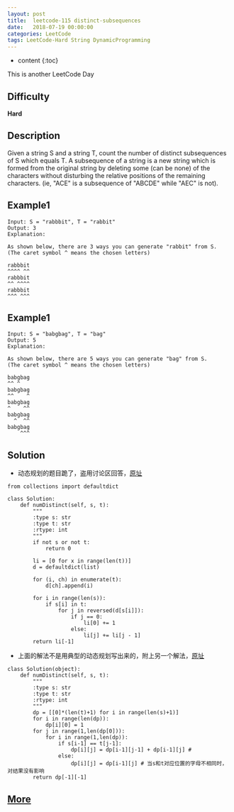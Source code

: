 ```yaml
---
layout: post
title:  leetcode-115 distinct-subsequences
date:   2018-07-19 00:00:00
categories: LeetCode
tags: LeetCode-Hard String DynamicProgramming
---
```


* content
{:toc}

This is another LeetCode Day

## Difficulty

**Hard**

## Description

Given a string S and a string T, count the number of distinct 
subsequences of S which equals T.
A subsequence of a string is a new string which is formed from 
the original string by deleting some (can be none) of the characters 
without disturbing the relative positions of the remaining characters. 
(ie, "ACE" is a subsequence of "ABCDE" while "AEC" is not).

## Example1

```
Input: S = "rabbbit", T = "rabbit"
Output: 3
Explanation:

As shown below, there are 3 ways you can generate "rabbit" from S.
(The caret symbol ^ means the chosen letters)

rabbbit
^^^^ ^^
rabbbit
^^ ^^^^
rabbbit
^^^ ^^^
```

## Example1

```
Input: S = "babgbag", T = "bag"
Output: 5
Explanation:

As shown below, there are 5 ways you can generate "bag" from S.
(The caret symbol ^ means the chosen letters)

babgbag
^^ ^
babgbag
^^    ^
babgbag
^    ^^
babgbag
  ^  ^^
babgbag
    ^^^
```

## Solution

- 动态规划的题目跪了，盗用讨论区回答，[原址](https://leetcode.com/problems/distinct-subsequences/discuss/143506/36-ms-Python-solution-O(n)-space-and-O(m-*-n)-time-beat-100)

```
from collections import defaultdict

class Solution:
    def numDistinct(self, s, t):
        """
        :type s: str
        :type t: str
        :rtype: int
        """
        if not s or not t:
            return 0
        
        li = [0 for x in range(len(t))]
        d = defaultdict(list)
        
        for (i, ch) in enumerate(t):
            d[ch].append(i)
        
        for i in range(len(s)):
            if s[i] in t:
                for j in reversed(d[s[i]]):
                    if j == 0:
                        li[0] += 1
                    else:
                        li[j] += li[j - 1]
        return li[-1]
```

- 上面的解法不是用典型的动态规划写出来的，附上另一个解法，[原址](https://leetcode.com/problems/distinct-subsequences/discuss/143488/Python-DP-solution)

```
class Solution(object):
    def numDistinct(self, s, t):
        """
        :type s: str
        :type t: str
        :rtype: int
        """
        dp = [[0]*(len(t)+1) for i in range(len(s)+1)]
        for i in range(len(dp)):
            dp[i][0] = 1 
        for j in range(1,len(dp[0])):
            for i in range(1,len(dp)):
                if s[i-1] == t[j-1]:
                    dp[i][j] = dp[i-1][j-1] + dp[i-1][j] # 
                else:
                    dp[i][j] = dp[i-1][j] # 当s和t对应位置的字母不相同时，对结果没有影响
        return dp[-1][-1]
```

## [More](https://leetcode.com/problems/distinct-subsequences/description/)